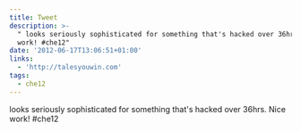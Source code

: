 ```yaml
---
title: Tweet
description: >-
  " looks seriously sophisticated for something that's hacked over 36hrs. Nice
  work! #che12"
date: '2012-06-17T13:06:51+01:00'
links:
  - 'http://talesyouwin.com'
tags:
  - che12
---
```

 looks seriously sophisticated for something that's hacked over 36hrs. Nice work! #che12
